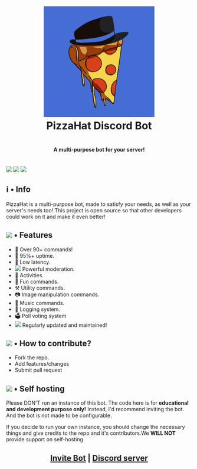<h1 align="center">
    <img src="https://github.com/DTS-11/PizzaHat/blob/main/assets/bot-logo.png" width="300" height="300"/> <br>
PizzaHat Discord Bot <h1/>
	
<h4 align="center"> A multi-purpose bot for your server! <h4/>
  </a><br>
  <img src="https://img.shields.io/badge/discord.py-2.0_alpha-blue?style=flat" />
  <img src="https://img.shields.io/badge/Python-3.9-green?style=flat&logo=python" />
  <img src="https://github.com/DTS-11/PizzaHat/actions/workflows/codeql-analysis.yml/badge.svg" />
</h1>
	

## ℹ️ • Info

PizzaHat is a multi-purpose bot, made to satisfy your needs, as well as your server's needs too! This project is open source so that other developers could work on it and make it even better!

	
## <img src="https://cdn.discordapp.com/emojis/800797566471897088.png?size=80" height="30px"> • Features

- 📌 Over 90+ commands! </li>
- 🔼 95%+ uptime. </li>
- 🏓 Low latency. </li>
- <img src="https://cdn.discordapp.com/emojis/847248846526087239.png?size=80" height="19px"> Powerful moderation. </li>
- 🚀 Activities. </li>
- 🥳 Fun commands. </li>
- ⚒️ Utility commands. </li>
- 📷 Image manipulation commands. </li>
- 🎵 Music commands. </li>
- 📔 Logging system. </li>
- 🗳 Poll voting system </li>
- <img src="https://cdn.discordapp.com/emojis/809170074006192130.png?size=80" height="19px"> Regularly updated and maintained! </li>
	
## <img src='https://cdn.discordapp.com/emojis/802615573556363284.png?size=80' height="30px"> • How to contribute?

- Fork the repo.
- Add features/changes
- Submit pull request
	
## <img src="https://cdn.discordapp.com/emojis/802615572080099378.png?size=80" height="30px"> • Self hosting

Please DON'T run an instance of this bot. The code here is for **educational and development purpose only!** Instead, I'd recommend inviting the bot. And the bot is not made to be configurable. 

If you decide to run your own instance, you should change the necessary things and give credits to the repo and it's contributors.We **WILL NOT** provide support on self-hosting

<h2 align="center"> <a href="https://dsc.gg/pizza-invite">Invite Bot</a> | <a href="https://discord.gg/WhNVDTF">Discord server</a> <h2/>
